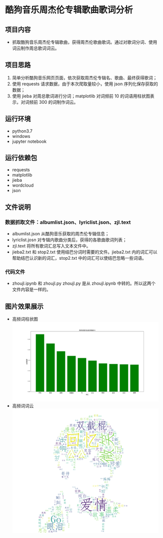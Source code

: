 # 酷狗音乐周杰伦专辑歌曲歌词分析
## 项目内容
* 抓取酷狗音乐周杰伦专辑歌曲，获得周杰伦歌曲歌词。通过对歌词分词、使用词云制作周总歌词词云。
## 项目思路
1. 简单分析酷狗音乐网页页面，依次获取周杰伦专辑名、歌曲、最终获得歌词；
2. 使用 requests 请求数据，由于本次爬取量较小，使用 json 序列化保存获取的数据；
3. 使用 jieba 对周总歌词进行分词；matplotlib 对词频前 10 的词语用柱状图表示，对词频前 300 的词制作词云。
## 运行环境
* python3.7
* windows
* jupyter notebook

## 运行依赖包
* requests
* matplotlib
* jieba
* wordcloud
* json
## 文件说明
### 数据抓取文件：albumlist.json、lyriclist.json、zjl.text
* albumlist.json 从酷狗音乐获取的周杰伦专辑信息；
* lyriclist.josn 对专辑内歌曲分类后，获得的各歌曲歌词列表；
* zjl.text 将所有歌词汇总写入文本文件中。
* jieba2.txt 和 stop2.txt 使用结巴分词时需要的文件。jieba2.txt 内的词汇可以帮助结巴认识新的词汇，stop2.txt 中的词汇可以使结巴忽略一些词语。
### 代码文件
* zhoujl.ipynb 和 zhoujl.py zhoujl.py 是从 zhoujl.ipynb 中转的。所以这两个文件内容是一样的。
## 图片效果展示
* 高频词柱状图
![publish](rank.png)<br>
* 高频词词云
![publish](wordcloud.png)<br>
